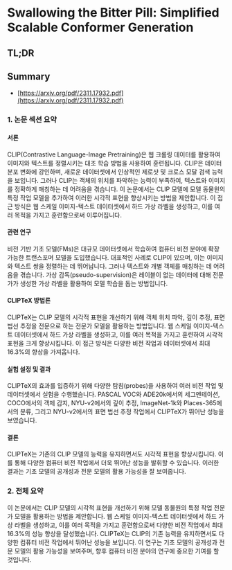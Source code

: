 # Swallowing the Bitter Pill: Simplified Scalable Conformer Generation
## TL;DR
## Summary
- [https://arxiv.org/pdf/2311.17932.pdf](https://arxiv.org/pdf/2311.17932.pdf)

### 1. 논문 섹션 요약

#### 서론
CLIP(Contrastive Language-Image Pretraining)은 웹 크롤링 데이터를 활용하여 이미지와 텍스트를 정렬시키는 대조 학습 방법을 사용하여 훈련됩니다. CLIP은 데이터 분포 변화에 강인하며, 새로운 데이터셋에서 인상적인 제로샷 및 크로스 모달 검색 능력을 보입니다. 그러나 CLIP는 객체의 위치를 파악하는 능력이 부족하여, 텍스트와 이미지를 정확하게 매칭하는 데 어려움을 겪습니다. 이 논문에서는 CLIP 모델에 모델 동물원의 특정 작업 모델을 추가하여 이러한 시각적 표현을 향상시키는 방법을 제안합니다. 이 접근 방식은 웹 스케일 이미지-텍스트 데이터셋에서 하드 가상 라벨을 생성하고, 이를 여러 목적을 가지고 훈련함으로써 이루어집니다.

#### 관련 연구
비전 기반 기초 모델(FMs)은 대규모 데이터셋에서 학습하여 컴퓨터 비전 분야에 확장 가능한 트랜스포머 모델을 도입했습니다. 대표적인 사례로 CLIP이 있으며, 이는 이미지와 텍스트 쌍을 정렬하는 데 뛰어납니다. 그러나 텍스트와 개별 객체를 매칭하는 데 어려움을 겪습니다. 가상 감독(pseudo-supervision)은 레이블이 없는 데이터에 대해 전문가가 생성한 가상 라벨을 활용하여 모델 학습을 돕는 방법입니다.

#### CLIPTeX 방법론
CLIPTeX는 CLIP 모델의 시각적 표현을 개선하기 위해 객체 위치 파악, 깊이 추정, 표면 법선 추정을 전문으로 하는 전문가 모델을 활용하는 방법입니다. 웹 스케일 이미지-텍스트 데이터셋에서 하드 가상 라벨을 생성하고, 이를 여러 목적을 가지고 훈련하여 시각적 표현을 크게 향상시킵니다. 이 접근 방식은 다양한 비전 작업과 데이터셋에서 최대 16.3%의 향상을 가져옵니다.

#### 실험 설정 및 결과
CLIPTeX의 효과를 입증하기 위해 다양한 탐침(probes)을 사용하여 여러 비전 작업 및 데이터셋에서 실험을 수행했습니다. PASCAL VOC와 ADE20k에서의 세그멘테이션, COCO에서의 객체 감지, NYU-v2에서의 깊이 추정, ImageNet-1k와 Places-365에서의 분류, 그리고 NYU-v2에서의 표면 법선 추정 작업에서 CLIPTeX가 뛰어난 성능을 보였습니다.

#### 결론
CLIPTeX는 기존의 CLIP 모델의 능력을 유지하면서도 시각적 표현을 향상시킵니다. 이를 통해 다양한 컴퓨터 비전 작업에서 더욱 뛰어난 성능을 발휘할 수 있습니다. 이러한 결과는 기초 모델의 공개성과 전문 모델의 활용 가능성을 잘 보여줍니다.

### 2. 전체 요약

이 논문에서는 CLIP 모델의 시각적 표현을 개선하기 위해 모델 동물원의 특정 작업 전문가 모델을 활용하는 방법을 제안합니다. 웹 스케일 이미지-텍스트 데이터셋에서 하드 가상 라벨을 생성하고, 이를 여러 목적을 가지고 훈련함으로써 다양한 비전 작업에서 최대 16.3%의 성능 향상을 달성했습니다. CLIPTeX는 CLIP의 기존 능력을 유지하면서도 다양한 컴퓨터 비전 작업에서 뛰어난 성능을 보입니다. 이 연구는 기초 모델의 공개성과 전문 모델의 활용 가능성을 보여주며, 향후 컴퓨터 비전 분야의 연구에 중요한 기여를 할 것입니다.